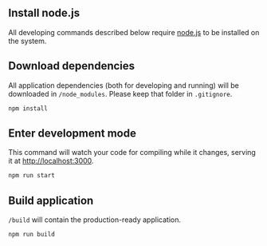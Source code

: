 Install node.js
---
All developing commands described below require [node.js](https://nodejs.org) to be installed on the system.

Download dependencies
---
All application dependencies (both for developing and running) will be downloaded in `/node_modules`. Please keep that folder in `.gitignore`.
```bash
npm install
```

Enter development mode
---
This command will watch your code for compiling while it changes, serving it at <http://localhost:3000>.
```bash
npm run start
```

Build application
---
`/build` will contain the production-ready application.
```bash
npm run build
```